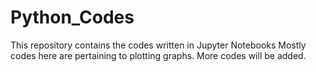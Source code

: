# Python_Codes
This repository contains the codes written in Jupyter Notebooks
Mostly codes here are pertaining to plotting graphs. 
More codes will be added.
